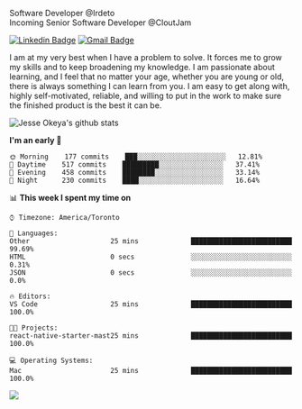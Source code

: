 Software Developer @Irdeto
<br />
Incoming Senior Software Developer @CloutJam

[![Linkedin Badge](https://img.shields.io/badge/-Jesse%20Okeya-6633cc?style=flat-square&logo=Linkedin&logoColor=white&link=https://www.linkedin.com/in/jesse-okeya-45a38510a/)](https://www.linkedin.com/in/jesse-okeya-45a38510a/) 
[![Gmail Badge](https://img.shields.io/badge/-jesseokeya@gmail.com-6633cc?style=flat-square&logo=Gmail&logoColor=white&link=mailto:jesseokeya@gmail.com)](mailto:jesseokeya@gmail.com)

I am at my very best when I have a problem to solve. It forces me to grow my skills and to keep broadening my knowledge. I am passionate about learning, and I feel that no matter your age, whether you are young or old, there is always something I can learn from you. I am easy to get along with, highly self-motivated, reliable, and willing to put in the work to make sure the finished product is the best it can be.

<img align="center" src="https://github-readme-stats.vercel.app/api?username=jesseokeya&show_icons=true&theme=radical" alt="Jesse Okeya's github stats" />

<!--START_SECTION:waka-->
**I'm an early 🐤** 

```text
🌞 Morning    177 commits    ███░░░░░░░░░░░░░░░░░░░░░░   12.81% 
🌆 Daytime    517 commits    █████████░░░░░░░░░░░░░░░░   37.41% 
🌃 Evening    458 commits    ████████░░░░░░░░░░░░░░░░░   33.14% 
🌙 Night      230 commits    ████░░░░░░░░░░░░░░░░░░░░░   16.64%

```


📊 **This week I spent my time on** 

```text
⌚︎ Timezone: America/Toronto

💬 Languages: 
Other                    25 mins             █████████████████████████   99.69% 
HTML                     0 secs              ░░░░░░░░░░░░░░░░░░░░░░░░░   0.31% 
JSON                     0 secs              ░░░░░░░░░░░░░░░░░░░░░░░░░   0.0%

🔥 Editors: 
VS Code                  25 mins             █████████████████████████   100.0%

🐱‍💻 Projects: 
react-native-starter-mast25 mins             █████████████████████████   100.0%

💻 Operating Systems: 
Mac                      25 mins             █████████████████████████   100.0%

```

<!--END_SECTION:waka-->

<img align="center" src="https://github-readme-stats.vercel.app/api/top-langs/?username=jesseokeya&layout=compact&theme=radical" />
